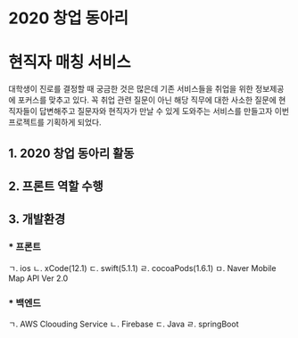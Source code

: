 # 2020 창업 동아리
# 현직자 매칭 서비스
대학생이 진로를 결정할 때 궁금한 것은 많은데 기존 서비스들을 취업을 위한 정보제공에 포커스를 맞추고 있다. 꼭 취업 관련 질문이 아닌
해당 직무에 대한 사소한 질문에 현직자들이 답변해주고 질문자와 현직자가 만날 수 있게 도와주는 서비스를 만들고자 이번 프로젝트를 기획하게 되었다.

## 1. 2020 창업 동아리 활동
## 2. 프론트 역할 수행
## 3. 개발환경
### * 프론트
ㄱ. ios
ㄴ. xCode(12.1)
ㄷ. swift(5.1.1)
ㄹ. cocoaPods(1.6.1)
ㅁ. Naver Mobile Map API Ver 2.0
### * 백엔드
ㄱ. AWS Cloouding Service
ㄴ. Firebase
ㄷ. Java
ㄹ. springBoot

